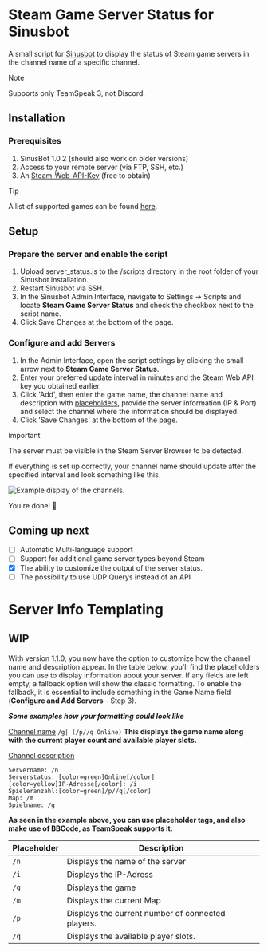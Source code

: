 # Steam Game Server Status for Sinusbot

A small script for [Sinusbot](https://github.com/SinusBot) to display the status of Steam game servers in the channel name of a specific channel.

> [!NOTE]
> Supports only TeamSpeak 3, not Discord.

## Installation

### Prerequisites
1. SinusBot 1.0.2 (should also work on older versions)
2. Access to your remote server (via FTP, SSH, etc.)
3. An [Steam-Web-API-Key](https://steamcommunity.com/dev/apikey) (free to obtain)

> [!TIP]
> A list of supported games can be found [here](https://developer.valvesoftware.com/wiki/Dedicated_Servers_List).


## Setup

### Prepare the server and enable the script
1. Upload server_status.js to the /scripts directory in the root folder of your Sinusbot installation.
2. Restart Sinusbot via SSH.
3. In the Sinusbot Admin Interface, navigate to Settings -> Scripts and locate **Steam Game Server Status** and check the checkbox next to the script name.
4. Click Save Changes at the bottom of the page.

### Configure and add Servers
1. In the Admin Interface, open the script settings by clicking the small arrow next to **Steam Game Server Status**.
2. Enter your preferred update interval in minutes and the Steam Web API key you obtained earlier.
3. Click 'Add', then enter the game name, the channel name and description with [placeholders](#Server-Info-Templating), provide the server information (IP & Port) and select the channel where the information should be displayed.
4. Click 'Save Changes' at the bottom of the page.


> [!IMPORTANT]
> The server must be visible in the Steam Server Browser to be detected.

If everything is set up correctly, your channel name should update after the specified interval and look something like this

![Example display of the channels.](http://185.230.163.154/uploads/done.png)

You're done! :partying_face:

## Coming up next
- [ ] Automatic Multi-language support
- [ ] Support for additional game server types beyond Steam
- [x] The ability to customize the output of the server status.
- [ ] The possibility to use UDP Querys instead of an API

# Server Info Templating
## WIP

With version 1.1.0, you now have the option to customize how the channel name and description appear. In the table below, you'll find the placeholders you can use to display information about your server. If any fields are left empty, a fallback option will show the classic formatting. To enable the fallback, it is essential to include something in the Game Name field (**Configure and Add Servers** - Step 3).

***Some examples how your formatting could look like***

<ins>Channel name</ins>
`/g| (/p//q Online)`
**This displays the game name along with the current player count and available player slots.**


<ins>Channel description</ins>
```
Servername: /n
Serverstatus: [color=green]Online[/color]
[color=yellow]IP-Adresse[/color]: /i
Spieleranzahl:[color=green]/p//q[/color]
Map: /m
Spielname: /g
```
**As seen in the example above, you can use placeholder tags, and also make use of BBCode, as TeamSpeak supports it.**

| Placeholder | Description |
| --- | --- |
| `/n` | Displays the name of the server|
| `/i` | Displays the IP-Adress |
| `/g` | Displays the game |
| `/m` | Displays the current Map |
| `/p` | Displays the current number of connected players. |
| `/q` | Displays the available player slots. |

